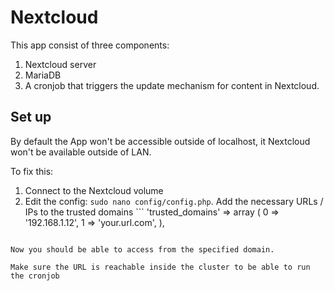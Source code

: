 # Nextcloud

This app consist of three components:

1. Nextcloud server
2. MariaDB
3. A cronjob that triggers the update mechanism for content in Nextcloud.

## Set up

By default the App won't be accessible outside of localhost, it Nextcloud won't be available outside of LAN.

To fix this:
1. Connect to the Nextcloud volume
2. Edit the config: `sudo nano config/config.php`. Add the necessary URLs / IPs to the trusted domains ```
'trusted_domains' =>
array (
  0 => '192.168.1.12',
  1 => 'your.url.com',
),
```

Now you should be able to access from the specified domain.

Make sure the URL is reachable inside the cluster to be able to run the cronjob
